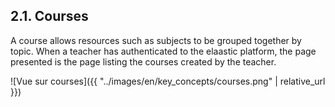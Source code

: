 ## 2.1. Courses

A course allows resources such as subjects to be grouped together by topic.
When a teacher has authenticated to the elaastic platform, the page presented is the page listing the courses created by the teacher.

![Vue sur courses]({{ "../images/en/key_concepts/courses.png"  | relative_url }})
